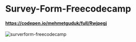 # Survey-Form-Freecodecamp

#### https://codepen.io/mehmetguduk/full/Rwjpegj

![surverform-freecodecamp](https://user-images.githubusercontent.com/85064536/155851062-19500c5c-696c-46bf-9693-bf06a55526e1.jpg)
